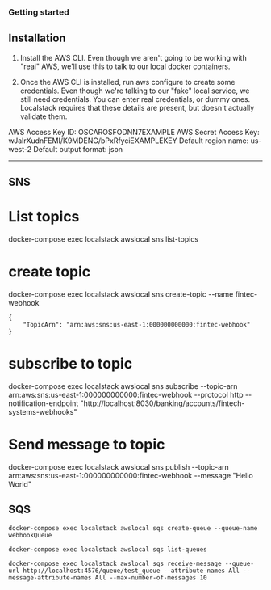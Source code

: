### Getting started

## Installation
1. Install the AWS CLI. Even though we aren't going to be working with "real" AWS, we'll use this to talk to our local docker containers.

2. Once the AWS CLI is installed, run aws configure to create some credentials. Even though we're talking to our "fake" local service, we still need credentials. You can enter real credentials, or dummy ones. Localstack requires that these details are present, but doesn't actually validate them.

AWS Access Key ID: OSCAROSFODNN7EXAMPLE
AWS Secret Access Key: wJalrXudnFEMI/K9MDENG/bPxRfyciEXAMPLEKEY
Default region name: us-west-2
Default output format: json


----
## SNS 
# List topics
docker-compose exec localstack awslocal sns list-topics

# create topic
docker-compose exec localstack awslocal sns create-topic --name fintec-webhook
```
{
    "TopicArn": "arn:aws:sns:us-east-1:000000000000:fintec-webhook"
}
```
# subscribe to topic
docker-compose exec localstack awslocal sns subscribe --topic-arn arn:aws:sns:us-east-1:000000000000:fintec-webhook --protocol http --notification-endpoint "http://localhost:8030/banking/accounts/fintech-systems-webhooks"

# Send message to topic
docker-compose exec localstack awslocal sns publish --topic-arn arn:aws:sns:us-east-1:000000000000:fintec-webhook --message "Hello World"

## SQS

```docker-compose exec localstack awslocal sqs create-queue --queue-name webhookQueue```

```docker-compose exec localstack awslocal sqs list-queues```

```docker-compose exec localstack awslocal sqs receive-message --queue-url http://localhost:4576/queue/test_queue --attribute-names All --message-attribute-names All --max-number-of-messages 10```